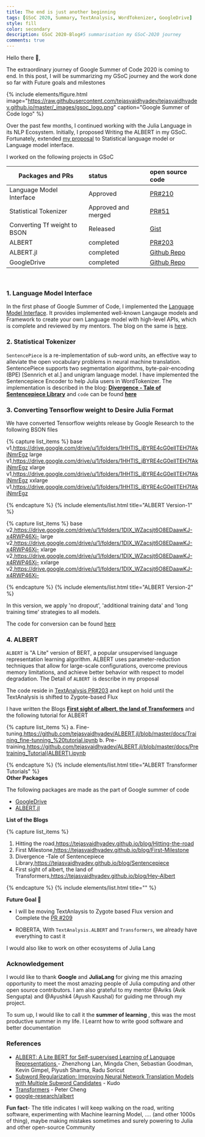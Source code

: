 ```yaml
---
title: The end is just another beginning
tags: [GSoC 2020, Summary, TextAnalysis, WordTokenizer, GoogleDrive]
style: fill
color: secondary
description: GSoC 2020-Blog#5 summarisation my GSoC-2020 journey
comments: true
---
```


Hello there :wave:,

The extraordinary journey of Google Summer of Code 2020 is coming to end. In this post, I will be summarizing my GSoC journey and the work done so far with Future goals and milestones

{% include elements/figure.html image="https://raw.githubusercontent.com/tejasvaidhyadev/tejasvaidhyadev.github.io/master/_images/gsoc_logo.png" caption="Google Summer of Code logo" %}

Over the past few months, I continued working with the Julia Language in its NLP Ecosystem. Initially, I proposed Writing the ALBERT in my GSoC. Fortunately, extended [my proposal](https://docs.google.com/document/d/1ucxPM_UOytZVFcWIqZ9kS9gneDGDkcOBvkXA7lLwW28/edit?usp=sharing) to Statistical language model or Language model interface.

I worked on the following projects in GSoC


| Packages and PRs             | status              | open source code                                             |
| ---------------------------- | :------------------ | :----------------------------------------------------------- |
| Language Model Interface     | Approved            | [PR#210](https://github.com/JuliaText/TextAnalysis.jl/pull/210) |
| Statistical Tokenizer        | Approved and merged | [PR#51]( https://github.com/JuliaText/WordTokenizers.jl/pull/51) |
| Converting Tf weight to BSON | Released            | [Gist]( https://gist.github.com/tejasvaidhyadev/6c10bdda1f60c3e42472d356ecf3721a) |
| ALBERT                       | completed           | [PR#203]( https://github.com/JuliaText/TextAnalysis.jl/pull/203/files) |
| ALBERT.jl                    | completed           | [Github Repo]( https://github.com/tejasvaidhyadev/ALBERT.jl) |
| GoogleDrive                  | completed           | [Github Repo]( https://github.com/tejasvaidhyadev/GoogleDrive.jl) |

<br>

### 1. **Language Model Interface**

In the first phase of Google Summer of Code, I implemented the [Language Model Interface](https://github.com/JuliaText/TextAnalysis.jl/pull/210). It provides implemented well-known Langauge models and Framework to create your own Language model with high-level APIs,  which is complete and reviewed by my mentors. 
The blog on the same is [here](https://tejasvaidhyadev.github.io/blog/First-Milestone).


### 2. **Statistical Tokenizer** 

`SentencePiece` is a re-implementation of sub-word units, an effective way to alleviate the open vocabulary problems in neural machine translation. SentencePiece supports two segmentation algorithms, byte-pair-encoding (BPE) [Sennrich et al.] and unigram language model.
I have implemented the Sentencepiece Encoder to help Julia users in WordTokenizer. 
The implementation is described in the blog: **[Divergence - Tale of Sentencepiece Library](https://tejasvaidhyadev.github.io/blog/Sentencepiece)** and `code` can be found [**here**](https://github.com/JuliaText/WordTokenizers.jl/pull/51/commits)

### 3. **Converting Tensorflow weight to Desire Julia Format**

We have converted Tensorflow weights release by Google Research to the following BSON files

{% capture list_items %}
base v1,https://drive.google.com/drive/u/1/folders/1HHTlS_jBYRE4cG0elITEH7fAkiNmrEgz
large v1,https://drive.google.com/drive/u/1/folders/1HHTlS_jBYRE4cG0elITEH7fAkiNmrEgz
xlarge v1,https://drive.google.com/drive/u/1/folders/1HHTlS_jBYRE4cG0elITEH7fAkiNmrEgz
xxlarge v1,https://drive.google.com/drive/u/1/folders/1HHTlS_jBYRE4cG0elITEH7fAkiNmrEgz

{% endcapture %}
{% include elements/list.html title="ALBERT Version-1" %}

{% capture list_items %}
base v2,https://drive.google.com/drive/u/1/folders/1DlX_WZacsjt6O8EDaawKJ-x4RWP46Xj-
large v2,https://drive.google.com/drive/u/1/folders/1DlX_WZacsjt6O8EDaawKJ-x4RWP46Xj-
xlarge v2,https://drive.google.com/drive/u/1/folders/1DlX_WZacsjt6O8EDaawKJ-x4RWP46Xj-
xxlarge v2,https://drive.google.com/drive/u/1/folders/1DlX_WZacsjt6O8EDaawKJ-x4RWP46Xj-

{% endcapture %}
{% include elements/list.html title="ALBERT Version-2" %}

In this version, we apply 'no dropout', 'additional training data' and 'long training time' strategies to all models.

The code for conversion can be found [here](https://github.com/tejasvaidhyadev/ALBERT.jl/blob/master/src/tfckpt2bsonforalbert.jl)

### 4. **ALBERT**

`ALBERT` is "A Lite" version of BERT, a popular unsupervised language representation learning algorithm. ALBERT uses parameter-reduction techniques that allow for large-scale configurations, overcome previous memory limitations, and achieve better behavior with respect to model degradation. The Detail of `ALBERT `is describe in my proposal

The code reside in [TextAnalysis PR#203](https://github.com/JuliaText/TextAnalysis.jl/pull/203) and kept on hold until the TextAnalysis is shifted to Zygote-based Flux 

I have written the Blogs  [**First sight of albert, the land of Transformers**](https://tejasvaidhyadev.github.io/blog/Hey-Albert)  and the following tutorial for ALBERT

{% capture list_items %}
a. Fine-tuning,https://github.com/tejasvaidhyadev/ALBERT.jl/blob/master/docs/Training_fine-tunning_%20tutorial.ipynb
b. Pre-training,https://github.com/tejasvaidhyadev/ALBERT.jl/blob/master/docs/Pretraining_Tutorial(ALBERT).ipynb

{% endcapture %}
{% include elements/list.html title="ALBERT Transformer Tutorials" %}
<br>
**Other Packages**

The following packages are made as the part of Google summer of code

- [GoogleDrive](https://github.com/tejasvaidhyadev/GoogleDrive.jl)
- [ALBERT.jl](https://github.com/tejasvaidhyadev/ALBERT.jl) 


**List of the Blogs**

{% capture list_items %}

1.  Hitting the road,https://tejasvaidhyadev.github.io/blog/Hitting-the-road
2. First Milestone,https://tejasvaidhyadev.github.io/blog/First-Milestone
3. Divergence -Tale of Sentencepiece Library,https://tejasvaidhyadev.github.io/blog/Sentencepiece
4. First sight of albert, the land of Transformers,https://tejasvaidhyadev.github.io/blog/Hey-Albert

{% endcapture %}
{% include elements/list.html title="" %}

**Future Goal :checkered_flag:**

- I will be moving TextAnlaysis to Zygote based Flux version and Complete the [PR #209](https://github.com/JuliaText/TextAnalysis.jl/pull/209)

- ROBERTA, With `TextAnalysis.ALBERT` and `Transformers`, we already have everything to cast it

I  would also like to work on other ecosystems of Julia Lang
### **Acknowledgement**

I would like to thank **Google** and **JuliaLang** for giving me this amazing opportunity to meet the most amazing people of Julia computing and other open source contributors. I am also grateful to my mentor @Aviks (Avik Sengupta) and @Ayushk4 (Ayush Kaushal) for guiding me through my project. 

To sum up, I would like to call it the **summer of learning** , this was the most productive summer in my life. I Learnt how to write good software and better documentation


### **References**

- [ALBERT: A Lite BERT for Self-supervised Learning of Language Representations ](https://arxiv.org/abs/1909.11942)- Zhenzhong Lan, Mingda Chen, Sebastian Goodman, Kevin Gimpel, Piyush Sharma, Radu Soricut
- [Subword Regularization: Improving Neural Network Translation Models with Multiple Subword Candidates](https://arxiv.org/abs/1804.10959) - Kudo
- [Transformers](https://github.com/chengchingwen) - Peter Cheng
- [google-research/albert](https://github.com/google-research/albert)

**Fun fact**- The title indicates I will keep walking on the road, writing software, experimenting with Machine learning Model, .... (and other 1000s of thing), maybe making mistakes sometimes and surely powering to Julia and other open-source Community 